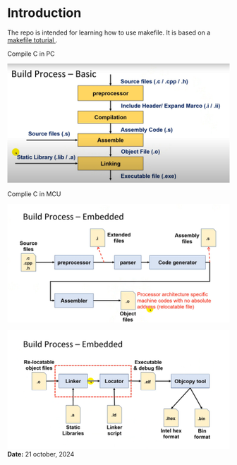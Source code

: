 # Introduction
The repo is intended for learning how to use makefile. It is based on a [makefile toturial ](https://makefiletutorial.com/).


Compile C in PC

![alt text](image.png)

Complie C in MCU

![alt text](image-1.png)

![alt text](image-2.png)
**Date:** 21 october, 2024
